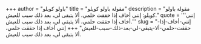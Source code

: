 +++
author = "باولو كويلو"
title = "مقولة باولو كويلو"
description = "مقولة باولو كويلو: إنني أخاف إذا حققت حلمي، ألا يتبقى لي، بعد ذلك سبب للعيش."
quote = '''إنني أخاف إذا حققت حلمي، ألا يتبقى لي، بعد ذلك سبب للعيش.''' 
slug = "إنني-أخاف-إذا-حققت-حلمي-ألا-يتبقى-لي-بعد-ذلك-سبب-للعيش"
+++
إنني أخاف إذا حققت حلمي، ألا يتبقى لي، بعد ذلك سبب للعيش.
